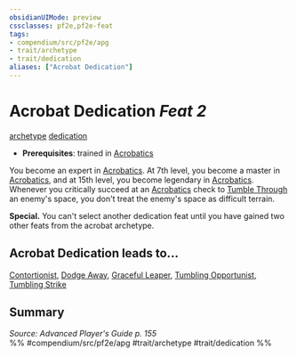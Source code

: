 ```yaml
---
obsidianUIMode: preview
cssclasses: pf2e,pf2e-feat
tags:
- compendium/src/pf2e/apg
- trait/archetype
- trait/dedication
aliases: ["Acrobat Dedication"]
---
```

# Acrobat Dedication  *Feat 2*  
[archetype](rules/traits/archetype.md "Archetype Feat Trait")  [dedication](rules/traits/dedication.md "Dedication Feat Trait")  

- **Prerequisites**: trained in [Acrobatics](compendium/skills.md#Acrobatics)

You become an expert in [Acrobatics](compendium/skills.md#Acrobatics). At 7th level, you become a master in [Acrobatics](compendium/skills.md#Acrobatics), and at 15th level, you become legendary in [Acrobatics](compendium/skills.md#Acrobatics). Whenever you critically succeed at an [Acrobatics](compendium/skills.md#Acrobatics) check to [Tumble Through](rules/actions/tumble-through.md) an enemy's space, you don't treat the enemy's space as difficult terrain.

**Special.** You can't select another dedication feat until you have gained two other feats from the acrobat archetype.

## Acrobat Dedication leads to...

[Contortionist](compendium/feats/contortionist-apg.md), [Dodge Away](compendium/feats/dodge-away-apg.md), [Graceful Leaper](compendium/feats/graceful-leaper-apg.md), [Tumbling Opportunist](compendium/feats/tumbling-opportunist-apg.md), [Tumbling Strike](compendium/feats/tumbling-strike-apg.md)

## Summary

*Source: Advanced Player's Guide p. 155*  
%% #compendium/src/pf2e/apg #trait/archetype #trait/dedication %%